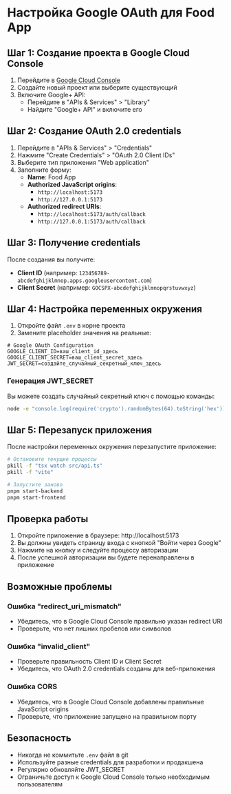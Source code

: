 # Настройка Google OAuth для Food App

## Шаг 1: Создание проекта в Google Cloud Console

1. Перейдите в [Google Cloud Console](https://console.cloud.google.com/)
2. Создайте новый проект или выберите существующий
3. Включите Google+ API:
   - Перейдите в "APIs & Services" > "Library"
   - Найдите "Google+ API" и включите его

## Шаг 2: Создание OAuth 2.0 credentials

1. Перейдите в "APIs & Services" > "Credentials"
2. Нажмите "Create Credentials" > "OAuth 2.0 Client IDs"
3. Выберите тип приложения "Web application"
4. Заполните форму:
   - **Name**: Food App
   - **Authorized JavaScript origins**: 
     - `http://localhost:5173`
     - `http://127.0.0.1:5173`
   - **Authorized redirect URIs**:
     - `http://localhost:5173/auth/callback`
     - `http://127.0.0.1:5173/auth/callback`

## Шаг 3: Получение credentials

После создания вы получите:
- **Client ID** (например: `123456789-abcdefghijklmnop.apps.googleusercontent.com`)
- **Client Secret** (например: `GOCSPX-abcdefghijklmnopqrstuvwxyz`)

## Шаг 4: Настройка переменных окружения

1. Откройте файл `.env` в корне проекта
2. Замените placeholder значения на реальные:

```env
# Google OAuth Configuration
GOOGLE_CLIENT_ID=ваш_client_id_здесь
GOOGLE_CLIENT_SECRET=ваш_client_secret_здесь
JWT_SECRET=создайте_случайный_секретный_ключ_здесь
```

### Генерация JWT_SECRET

Вы можете создать случайный секретный ключ с помощью команды:
```bash
node -e "console.log(require('crypto').randomBytes(64).toString('hex'))"
```

## Шаг 5: Перезапуск приложения

После настройки переменных окружения перезапустите приложение:

```bash
# Остановите текущие процессы
pkill -f "tsx watch src/api.ts"
pkill -f "vite"

# Запустите заново
pnpm start-backend
pnpm start-frontend
```

## Проверка работы

1. Откройте приложение в браузере: http://localhost:5173
2. Вы должны увидеть страницу входа с кнопкой "Войти через Google"
3. Нажмите на кнопку и следуйте процессу авторизации
4. После успешной авторизации вы будете перенаправлены в приложение

## Возможные проблемы

### Ошибка "redirect_uri_mismatch"
- Убедитесь, что в Google Cloud Console правильно указан redirect URI
- Проверьте, что нет лишних пробелов или символов

### Ошибка "invalid_client"
- Проверьте правильность Client ID и Client Secret
- Убедитесь, что OAuth 2.0 credentials созданы для веб-приложения

### Ошибка CORS
- Убедитесь, что в Google Cloud Console добавлены правильные JavaScript origins
- Проверьте, что приложение запущено на правильном порту

## Безопасность

- Никогда не коммитьте `.env` файл в git
- Используйте разные credentials для разработки и продакшена
- Регулярно обновляйте JWT_SECRET
- Ограничьте доступ к Google Cloud Console только необходимым пользователям

